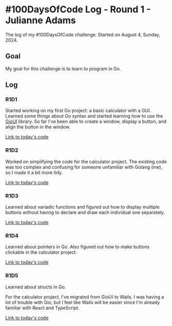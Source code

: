 # #100DaysOfCode Log - Round 1 - Julianne Adams

The log of my #100DaysOfCode challenge. Started on August 4, Sunday, 2024.

## Goal

My goal for this challenge is to learn to program in Go.

## Log

### R1D1

Started working on my first Go project: a basic calculator with a GUI.
Learned some things about Go syntax and started learning how to use the
[GioUI](https://gioui.org/doc/learn/get-started) library. So far I've been able
to create a window, display a button, and align the button in the window.

[Link to today's code](https://github.com/LeftySolara/go-calculator/tree/35c9b0b589644ea69bce4a567a028f1bc2a39d47)

### R1D2

Worked on simplifying the code for the calculator project.
The existing code was too complex and confusing for someone
unfamiliar with Golang (me), so I made it a bit more tidy.

[Link to today's code](https://github.com/LeftySolara/go-calculator/tree/a0fb5d4c9ae47077399cd9845bba93e2b369a3c0)

### R1D3

Learned about variadic functions and figured out how to display multiple
buttons without having to declare and draw each individual one separately.

[Link to today's code](https://github.com/LeftySolara/go-calculator/tree/4a1acbe51f4396483cfbe358706d4f78e614b322)

### R1D4

Learned about pointers in Go. Also figured out how to make buttons clickable
in the calculator project.

[Link to today's code](https://github.com/LeftySolara/go-calculator/tree/6bbf3d7a766d6062880cb83eaa24c31f82ec3a7a)

### R1D5

Learned about structs in Go.

For the calculator project, I've migrated from GioUI to Wails. I was having a lot
of trouble with Gio, but I feel like Wails will be easier since I'm already familiar
with React and TypeScript.

[Link to today's code](https://github.com/LeftySolara/calculator/tree/67f080549e5be93234704cc16492c5d6310c16dd)
